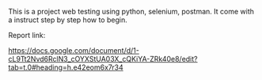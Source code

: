 This is a project web testing using python, selenium, postman. It come with a instruct step by step how to begin. 

Report link:

https://docs.google.com/document/d/1-cL9Tt2Nvd6RclN3_cOYXStUA03X_cQKiYA-ZRk40e8/edit?tab=t.0#heading=h.e42eom6x7r34
